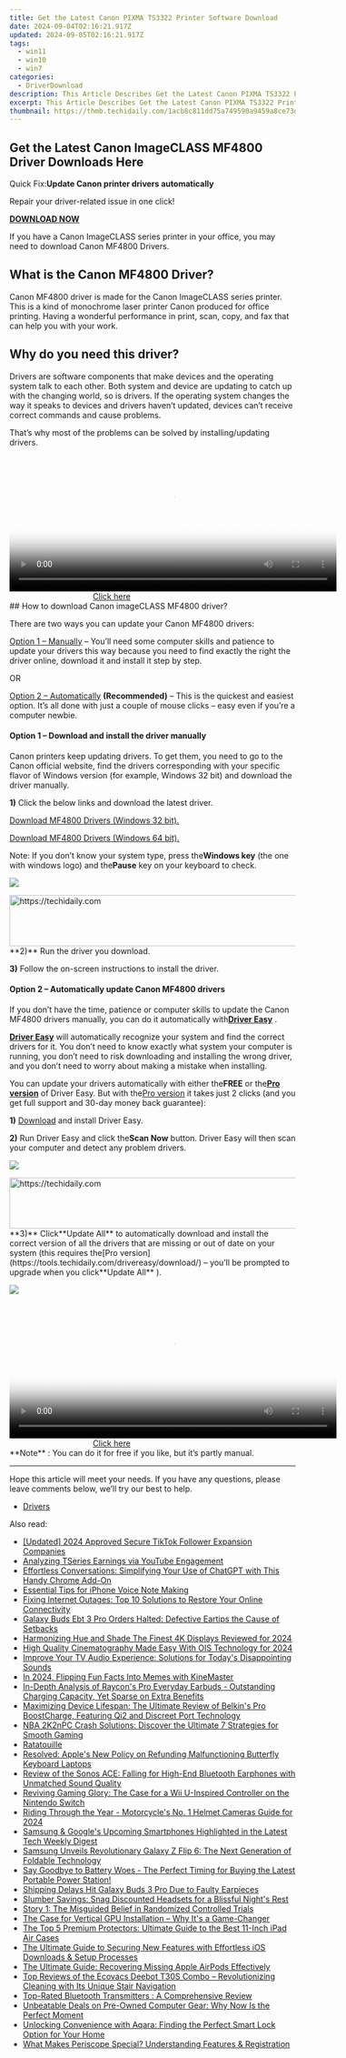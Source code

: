 ```yaml
---
title: Get the Latest Canon PIXMA TS3322 Printer Software Download
date: 2024-09-04T02:16:21.917Z
updated: 2024-09-05T02:16:21.917Z
tags:
  - win11
  - win10
  - win7
categories:
  - DriverDownload
description: This Article Describes Get the Latest Canon PIXMA TS3322 Printer Software Download
excerpt: This Article Describes Get the Latest Canon PIXMA TS3322 Printer Software Download
thumbnail: https://thmb.techidaily.com/1acb8c811dd75a749590a9459a8ce73dd17ec95c9b2687aeea798f4dbe27d8a4.jpg
---
```


## Get the Latest Canon ImageCLASS MF4800 Driver Downloads Here

Quick Fix:**Update Canon printer drivers automatically**

 Repair your driver-related issue in one click!

[**DOWNLOAD NOW**](https://tools.techidaily.com/drivereasy/download/)

 If you have a Canon ImageCLASS series printer in your office, you may need to download Canon MF4800 Drivers.

## What is the Canon MF4800 Driver?

 Canon MF4800 driver is made for the Canon ImageCLASS series printer. This is a kind of monochrome laser printer Canon produced for office printing. Having a wonderful performance in print, scan, copy, and fax that can help you with your work.

## Why do you need this driver?

 Drivers are software components that make devices and the operating system talk to each other. Both system and device are updating to catch up with the changing world, so is drivers. If the operating system changes the way it speaks to devices and drivers haven’t updated, devices can’t receive correct commands and cause problems.

 That’s why most of the problems can be solved by installing/updating drivers.

<!-- affiliate ads begin -->
<span id="1983551">
					<video width="576" height="240" style="cursor:pointer"
           poster="//a.impactradius-go.com/display-clicktoplayimage/1983551.png"
           onclick="if(!this.playClicked){this.play();this.setAttribute('controls',true);this.playClicked=true;}">
	   <source src="//a.impactradius-go.com/display-ad/22993-1983551">
	   <img src="//a.impactradius-go.com/display-clicktoplayimage/1983551.png" style="border: none; height: 100%; width: 100%; object-fit: contain">
	</video>
	<div style="width:360px;text-align:center"><a href="javascript:window.open(decodeURIComponent('https%3A%2F%2Fhomestyler.sjv.io%2Fc%2F5597632%2F1983551%2F22993'), '_blank');void(0);">Click here</a></div>
</span>
<img height="0" width="0" src="https://imp.pxf.io/i/5597632/1983551/22993" style="position:absolute;visibility:hidden;" border="0" />
<!-- affiliate ads end -->
## How to download Canon imageCLASS MF4800 driver?

There are two ways you can update your Canon MF4800 drivers:

[Option 1 – Manually](https://tools.techidaily.com/drivereasy/download/) – You’ll need some computer skills and patience to update your drivers this way because you need to find exactly the right the driver online, download it and install it step by step.

OR

[Option 2 – Automatically](https://tools.techidaily.com/drivereasy/download/) **(Recommended)** – This is the quickest and easiest option. It’s all done with just a couple of mouse clicks – easy even if you’re a computer newbie.

#### Option 1 – Download and install the driver manually

 Canon printers keep updating drivers. To get them, you need to go to the Canon official website, find the drivers corresponding with your specific flavor of Windows version (for example, Windows 32 bit) and download the driver manually.

**1)** Click the below links and download the latest driver.

[Download MF4800 Drivers (Windows 32 bit).](https://canoncanada.custhelp.com/app/answers/answer%5Fview/a%5Fid/1010676/loc/en%5FUS/session/L3RpbWUvMTU1MzgyNDE3My9nZW4vMTU1MzgyNDE3My9zaWQvZlVmNWlXb0NYSGdMRmdBeVlyYnFDVWdYbE9xbzUyNnE2Q1lUT1k4bWhHZ2pqSjB5SmpHdUlsM1pEVzdHWUNRQkthaFVxZUU1S0JlTlFIdmtKdyU3RTlvVGpQdDBTS2tMaTlRYl9KcmFod2ZPUUlCMldtYVJUQ1dfdGclMjElMjE%3D)

[Download MF4800 Drivers (Windows 64 bit).](https://canoncanada.custhelp.com/app/answers/answer%5Fview/a%5Fid/1010677/loc/en%5FUS#%5F%5Fhighlight)

 Note: If you don’t know your system type, press the**Windows key** (the one with windows logo) and the**Pause** key on your keyboard to check.

![](https://images.drivereasy.com/wp-content/uploads/2019/03/Snap40-1-1024x594.jpg)

<!-- affiliate ads begin -->
<a href="https://appsumo.8odi.net/c/5597632/2037335/7443" target="_top" id="2037335">
  <img src="//a.impactradius-go.com/display-ad/7443-2037335" border="0" alt="https://techidaily.com" width="728" height="90"/>
</a>
<img height="0" width="0" src="https://appsumo.8odi.net/i/5597632/2037335/7443" style="position:absolute;visibility:hidden;" border="0" />
<!-- affiliate ads end -->
**2)** Run the driver you download.

**3)** Follow the on-screen instructions to install the driver.

#### Option 2 – Automatically update Canon MF4800 drivers

 If you don’t have the time, patience or computer skills to update the Canon MF4800 drivers manually, you can do it automatically with[**Driver Easy**](https://tools.techidaily.com/drivereasy/download/) .  

**[Driver Easy](https://tools.techidaily.com/drivereasy/download/)**  will automatically recognize your system and find the correct drivers for it. You don’t need to know exactly what system your computer is running, you don’t need to risk downloading and installing the wrong driver, and you don’t need to worry about making a mistake when installing.  

 You can update your drivers automatically with either the**FREE** or the[**Pro version**](https://tools.techidaily.com/drivereasy/download/) of Driver Easy. But with the[Pro version](https://tools.techidaily.com/drivereasy/download/) it takes just 2 clicks (and you get full support and 30-day money back guarantee):  

**1)** [Download](https://tools.techidaily.com/drivereasy/download/) and install Driver Easy.  

**2)** Run Driver Easy and click the**Scan Now** button. Driver Easy will then scan your computer and detect any problem drivers.  

![](https://images.drivereasy.com/wp-content/uploads/2019/03/Snap38-2.jpg)

<!-- affiliate ads begin -->
<a href="https://aligracehair.sjv.io/c/5597632/2135361/19272" target="_top" id="2135361">
  <img src="//a.impactradius-go.com/display-ad/19272-2135361" border="0" alt="https://techidaily.com" width="728" height="90"/>
</a>
<img height="0" width="0" src="https://aligracehair.sjv.io/i/5597632/2135361/19272" style="position:absolute;visibility:hidden;" border="0" />
<!-- affiliate ads end -->
**3)** Click**Update All** to automatically download and install the correct version of all the drivers that are missing or out of date on your system (this requires the[Pro version](https://tools.techidaily.com/drivereasy/download/) – you’ll be prompted to upgrade when you click**Update All** ).  

![](https://images.drivereasy.com/wp-content/uploads/2019/03/Snap39-3.jpg)

<!-- affiliate ads begin -->
<span id="1983573">
					<video width="576" height="240" style="cursor:pointer"
           poster="//a.impactradius-go.com/display-clicktoplayimage/1983573.png"
           onclick="if(!this.playClicked){this.play();this.setAttribute('controls',true);this.playClicked=true;}">
	   <source src="//a.impactradius-go.com/display-ad/22993-1983573">
	   <img src="//a.impactradius-go.com/display-clicktoplayimage/1983573.png" style="border: none; height: 100%; width: 100%; object-fit: contain">
	</video>
	<div style="width:360px;text-align:center"><a href="javascript:window.open(decodeURIComponent('https%3A%2F%2Fhomestyler.sjv.io%2Fc%2F5597632%2F1983573%2F22993'), '_blank');void(0);">Click here</a></div>
</span>
<img height="0" width="0" src="https://imp.pxf.io/i/5597632/1983573/22993" style="position:absolute;visibility:hidden;" border="0" />
<!-- affiliate ads end -->
**Note** : You can do it for free if you like, but it’s partly manual.

---

 Hope this article will meet your needs. If you have any questions, please leave comments below, we’ll try our best to help.

* [Drivers](https://tools.techidaily.com/drivereasy/download/)

<ins class="adsbygoogle"
     style="display:block"
     data-ad-format="autorelaxed"
     data-ad-client="ca-pub-7571918770474297"
     data-ad-slot="1223367746"></ins>



<ins class="adsbygoogle"
     style="display:block"
     data-ad-client="ca-pub-7571918770474297"
     data-ad-slot="8358498916"
     data-ad-format="auto"
     data-full-width-responsive="true"></ins>

<span class="atpl-alsoreadstyle">Also read:</span>
<div><ul>
<li><a href="https://tiktok-video-recordings.techidaily.com/updated-2024-approved-secure-tiktok-follower-expansion-companies/"><u>[Updated] 2024 Approved  Secure TikTok Follower Expansion Companies</u></a></li>
<li><a href="https://youtube-web.techidaily.com/zing-tseries-earnings-via-youtube-engagement/"><u>Analyzing TSeries Earnings via YouTube Engagement</u></a></li>
<li><a href="https://tech-hub.techidaily.com/effortless-conversations-simplifying-your-use-of-chatgpt-with-this-handy-chrome-add-on/"><u>Effortless Conversations: Simplifying Your Use of ChatGPT with This Handy Chrome Add-On</u></a></li>
<li><a href="https://screen-recording.techidaily.com/essential-tips-for-iphone-voice-note-making/"><u>Essential Tips for iPhone Voice Note Making</u></a></li>
<li><a href="https://hardware-help.techidaily.com/fixing-internet-outages-top-10-solutions-to-restore-your-online-connectivity/"><u>Fixing Internet Outages: Top 10 Solutions to Restore Your Online Connectivity</u></a></li>
<li><a href="https://hardware-help.techidaily.com/galaxy-buds-ebt-3-pro-orders-halted-defective-eartips-the-cause-of-setbacks/"><u>Galaxy Buds Ebt 3 Pro Orders Halted: Defective Eartips the Cause of Setbacks</u></a></li>
<li><a href="https://some-techniques.techidaily.com/harmonizing-hue-and-shade-the-finest-4k-displays-reviewed-for-2024/"><u>Harmonizing Hue and Shade  The Finest 4K Displays Reviewed for 2024</u></a></li>
<li><a href="https://some-knowledge.techidaily.com/high-quality-cinematography-made-easy-with-ois-technology-for-2024/"><u>High Quality Cinematography Made Easy With OIS Technology for 2024</u></a></li>
<li><a href="https://hardware-help.techidaily.com/improve-your-tv-audio-experience-solutions-for-todays-disappointing-sounds/"><u>Improve Your TV Audio Experience: Solutions for Today's Disappointing Sounds</u></a></li>
<li><a href="https://fox-friendly.techidaily.com/in-2024-flipping-fun-facts-into-memes-with-kinemaster/"><u>In 2024, Flipping Fun Facts Into Memes with KineMaster</u></a></li>
<li><a href="https://hardware-help.techidaily.com/in-depth-analysis-of-raycons-pro-everyday-earbuds-outstanding-charging-capacity-yet-sparse-on-extra-benefits/"><u>In-Depth Analysis of Raycon's Pro Everyday Earbuds - Outstanding Charging Capacity, Yet Sparse on Extra Benefits</u></a></li>
<li><a href="https://hardware-help.techidaily.com/maximizing-device-lifespan-the-ultimate-review-of-belkins-pro-boostcharge-featuring-qi2-and-discreet-port-technology/"><u>Maximizing Device Lifespan: The Ultimate Review of Belkin's Pro BoostCharge, Featuring Qi2 and Discreet Port Technology</u></a></li>
<li><a href="https://win-solutions.techidaily.com/nba-2k2npc-crash-solutions-discover-the-ultimate-7-strategies-for-smooth-gaming/"><u>NBA 2K2nPC Crash Solutions: Discover the Ultimate 7 Strategies for Smooth Gaming</u></a></li>
<li><a href="https://hardware-help.techidaily.com/ratatouille/"><u>Ratatouille</u></a></li>
<li><a href="https://hardware-help.techidaily.com/resolved-apples-new-policy-on-refunding-malfunctioning-butterfly-keyboard-laptops/"><u>Resolved: Apple's New Policy on Refunding Malfunctioning Butterfly Keyboard Laptops</u></a></li>
<li><a href="https://hardware-help.techidaily.com/review-of-the-sonos-ace-falling-for-high-end-bluetooth-earphones-with-unmatched-sound-quality/"><u>Review of the Sonos ACE: Falling for High-End Bluetooth Earphones with Unmatched Sound Quality</u></a></li>
<li><a href="https://hardware-help.techidaily.com/reviving-gaming-glory-the-case-for-a-wii-u-inspired-controller-on-the-nintendo-switch/"><u>Reviving Gaming Glory: The Case for a Wii U-Inspired Controller on the Nintendo Switch</u></a></li>
<li><a href="https://extra-skills.techidaily.com/riding-through-the-year-motorcycles-no-1-helmet-cameras-guide-for-2024/"><u>Riding Through the Year - Motorcycle's No. 1 Helmet Cameras Guide for 2024</u></a></li>
<li><a href="https://hardware-help.techidaily.com/samsung-and-googles-upcoming-smartphones-highlighted-in-the-latest-tech-weekly-digest/"><u>Samsung & Google's Upcoming Smartphones Highlighted in the Latest Tech Weekly Digest</u></a></li>
<li><a href="https://hardware-help.techidaily.com/samsung-unveils-revolutionary-galaxy-z-flip-6-the-next-generation-of-foldable-technology/"><u>Samsung Unveils Revolutionary Galaxy Z Flip 6: The Next Generation of Foldable Technology</u></a></li>
<li><a href="https://hardware-help.techidaily.com/say-goodbye-to-battery-woes-the-perfect-timing-for-buying-the-latest-portable-power-station/"><u>Say Goodbye to Battery Woes - The Perfect Timing for Buying the Latest Portable Power Station!</u></a></li>
<li><a href="https://hardware-help.techidaily.com/shipping-delays-hit-galaxy-buds-3-pro-due-to-faulty-earpieces/"><u>Shipping Delays Hit Galaxy Buds 3 Pro Due to Faulty Earpieces</u></a></li>
<li><a href="https://hardware-help.techidaily.com/slumber-savings-snag-discounted-headsets-for-a-blissful-nights-rest/"><u>Slumber Savings: Snag Discounted Headsets for a Blissful Night's Rest</u></a></li>
<li><a href="https://hardware-help.techidaily.com/story-1-the-misguided-belief-in-randomized-controlled-trials/"><u>Story 1: The Misguided Belief in Randomized Controlled Trials</u></a></li>
<li><a href="https://hardware-help.techidaily.com/the-case-for-vertical-gpu-installation-why-its-a-game-changer/"><u>The Case for Vertical GPU Installation – Why It's a Game-Changer</u></a></li>
<li><a href="https://hardware-help.techidaily.com/the-top-5-premium-protectors-ultimate-guide-to-the-best-11-inch-ipad-air-cases/"><u>The Top 5 Premium Protectors: Ultimate Guide to the Best 11-Inch iPad Air Cases</u></a></li>
<li><a href="https://techtrends.techidaily.com/the-ultimate-guide-to-securing-new-features-with-effortless-ios-downloads-and-setup-processes/"><u>The Ultimate Guide to Securing New Features with Effortless iOS Downloads & Setup Processes</u></a></li>
<li><a href="https://hardware-help.techidaily.com/the-ultimate-guide-recovering-missing-apple-airpods-effectively/"><u>The Ultimate Guide: Recovering Missing Apple AirPods Effectively</u></a></li>
<li><a href="https://hardware-help.techidaily.com/top-reviews-of-the-ecovacs-deebot-t30s-combo-revolutionizing-cleaning-with-its-unique-stair-navigation/"><u>Top Reviews of the Ecovacs Deebot T30S Combo – Revolutionizing Cleaning with Its Unique Stair Navigation</u></a></li>
<li><a href="https://hardware-help.techidaily.com/top-rated-bluetooth-transmitters-a-comprehensive-review/"><u>Top-Rated Bluetooth Transmitters : A Comprehensive Review</u></a></li>
<li><a href="https://hardware-help.techidaily.com/unbeatable-deals-on-pre-owned-computer-gear-why-now-is-the-perfect-moment/"><u>Unbeatable Deals on Pre-Owned Computer Gear: Why Now Is the Perfect Moment</u></a></li>
<li><a href="https://hardware-help.techidaily.com/unlocking-convenience-with-aqara-finding-the-perfect-smart-lock-option-for-your-home/"><u>Unlocking Convenience with Aqara: Finding the Perfect Smart Lock Option for Your Home</u></a></li>
<li><a href="https://extra-hints.techidaily.com/what-makes-periscope-special-understanding-features-and-registration/"><u>What Makes Periscope Special? Understanding Features & Registration</u></a></li>
</ul></div>
